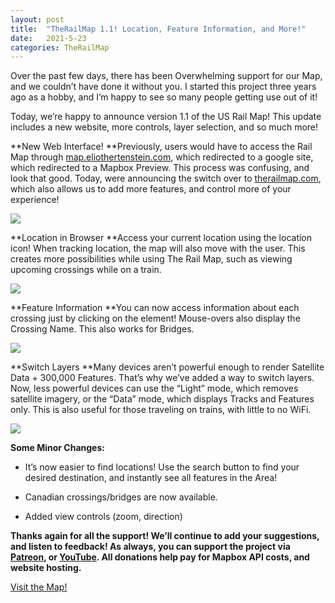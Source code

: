 ```yaml
---
layout: post
title:  "TheRailMap 1.1! Location, Feature Information, and More!"
date:   2021-5-23
categories: TheRailMap
---
```

Over the past few days, there has been Overwhelming support for our Map, and we couldn’t have done it without you. I started this project three years ago as a hobby, and I’m happy to see so many people getting use out of it!

Today, we’re happy to announce version 1.1 of the US Rail Map! This update includes a new website, more controls, layer selection, and so much more!

**New Web Interface!
**Previously, users would have to access the Rail Map through [map.eliothertenstein.com](http://map.eliothertenstein.com), which redirected to a google site, which redirected to a Mapbox Preview. This process was confusing, and look that good. Today, were announcing the switch over to [therailmap.com](http://therailmap.com), which also allows us to add more features, and control more of your experience!

![](https://cdn-images-1.medium.com/max/4242/1*qSeknxaU8Y13qsmOFMioHQ.png)

**Location in Browser
**Access your current location using the location icon! When tracking location, the map will also move with the user. This creates more possibilities while using The Rail Map, such as viewing upcoming crossings while on a train.

![](https://cdn-images-1.medium.com/max/4240/1*XMyyN6mBm89bsVOI7P8wKg.png)

**Feature Information
**You can now access information about each crossing just by clicking on the element! Mouse-overs also display the Crossing Name. This also works for Bridges.

![](https://cdn-images-1.medium.com/max/4240/1*T5zG8S6n4rFgYfytxRQVyQ.png)

**Switch Layers
**Many devices aren’t powerful enough to render Satellite Data + 300,000 Features. That’s why we’ve added a way to switch layers. Now, less powerful devices can use the “Light” mode, which removes satellite imagery, or the “Data” mode, which displays Tracks and Features only. This is also useful for those traveling on trains, with little to no WiFi.

![](https://cdn-images-1.medium.com/max/2000/1*777ZsK_UnM5D_wzBmhZidg.png)

**Some Minor Changes:**

* It’s now easier to find locations! Use the search button to find your desired destination, and instantly see all features in the Area!

* Canadian crossings/bridges are now available.

* Added view controls (zoom, direction)

**Thanks again for all the support! We’ll continue to add your suggestions, and listen to feedback! As always, you can support the project via [Patreon](http://patreon.com/eliothertenstein), or [YouTube](https://www.youtube.com/channel/UCMgxeBL7wpBOjhVHBluvTrQ). All donations help pay for Mapbox API costs, and website hosting.**

[Visit the Map!](http://therailmap.com)